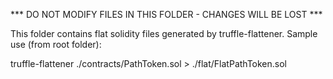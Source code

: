 *** DO NOT MODIFY FILES IN THIS FOLDER - CHANGES WILL BE LOST ***

This folder contains flat solidity files generated by truffle-flattener. 
Sample use (from root folder): 

truffle-flattener ./contracts/PathToken.sol > ./flat/FlatPathToken.sol

